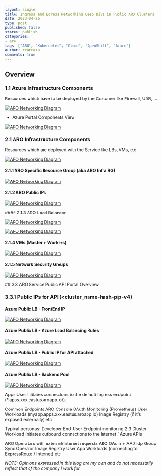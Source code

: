 ```yaml
---
layout: single
title: Ingress and Egress Networking Deep Dive in Public ARO Clusters
date: 2023-04-26
type: post
published: false
status: publish
categories:
- aro
tags: ["ARO", "Kubernetes", "Cloud", "OpenShift", "Azure"]
author: rcarrata
comments: true
---
```


## Overview


### 1.1 Azure Infrastructure Components

Resources which have to be deployed by the Customer like Firewall, UDR, ...

[![](/images/aro-networking1.png "ARO Networking Diagram")]({{site.url}}/images/aro-networking1.png)

* Azure Portal Components View

[![](/images/aro-networking2.png "ARO Networking Diagram")]({{site.url}}/images/aro-networking2.png)

### 2.1 ARO Infrastructure Components

Resources which are deployed with the Service like LBs, VMs, etc

[![](/images/aro-networking3.png "ARO Networking Diagram")]({{site.url}}/images/aro-networking3.png)

#### 2.1.1 ARO Specific Resource Group (aka ARO Infra RG)

[![](/images/aro-networking4.png "ARO Networking Diagram")]({{site.url}}/images/aro-networking4.png)

#### 2.1.2 ARO Public IPs

[![](/images/aro-networking5.png "ARO Networking Diagram")]({{site.url}}/images/aro-networking5.png)

#### 2.1.3 ARO Load Balancer

[![](/images/aro-networking6.png "ARO Networking Diagram")]({{site.url}}/images/aro-networking6.png)

[![](/images/aro-networking7.png "ARO Networking Diagram")]({{site.url}}/images/aro-networking7.png)

#### 2.1.4 VMs (Master + Workers)

[![](/images/aro-networking8.png "ARO Networking Diagram")]({{site.url}}/images/aro-networking8.png)

#### 2.1.5 Network Security Groups

[![](/images/aro-networking13.png "ARO Networking Diagram")]({{site.url}}/images/aro-networking13.png)

## 3.3 ARO Service Public API Portal Overview

### 3.3.1 Public IPs for API (<cluster_name-hash-pip-v4)

#### Azure Public LB - FrontEnd IP

[![](/images/aro-networking9.png "ARO Networking Diagram")]({{site.url}}/images/aro-networking9.png)

#### Azure Public LB - Azure Load Balancing Rules

[![](/images/aro-networking10.png "ARO Networking Diagram")]({{site.url}}/images/aro-networking10.png)

#### Azure Public LB - Public IP for API attached

[![](/images/aro-networking11.png "ARO Networking Diagram")]({{site.url}}/images/aro-networking11.png)

#### Azure Public LB - Backend Pool

[![](/images/aro-networking12.png "ARO Networking Diagram")]({{site.url}}/images/aro-networking12.png)

Apps User
Initiates connections to the default Ingress endpoint (*.apps.xxx.eastus.aroapp.io/).

Common Endpoints
ARO Console
OAuth 
Monitoring (Prometheus) 
User Workloads (myapp.apps.xxx.eastus.aroapp.io) 
Image Registry (if it’s exposed externally)
etc

Typical personas:
Developer
End-User
Endpoint monitoring
2.3 Cluster Workload
Initiates outbound connections to the Internet / Azure APIs

ARO Operators with external/Internet requests
ARO OAuth + AAD idp
Group Sync Operator
Image Registry
User App Workloads (connecting to ExpressRoute / Internet)
etc  


*NOTE: Opinions expressed in this blog are my own and do not necessarily reflect that of the company I work for.*

<script type="text/javascript" src="https://cdnjs.buymeacoffee.com/1.0.0/button.prod.min.js" data-name="bmc-button" data-slug="rcarrata" data-color="#FFDD00" data-emoji=""  data-font="Cookie" data-text="Buy me a coffee :)" data-outline-color="#000000" data-font-color="#000000" data-coffee-color="#ffffff" ></script>
